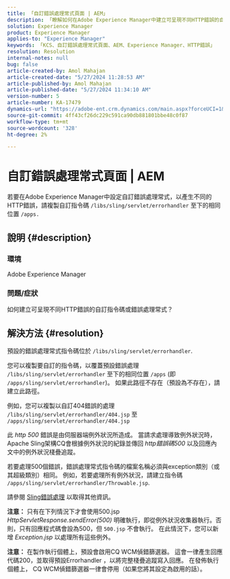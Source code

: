 ```yaml
---
title: 「自訂錯誤處理常式頁面 | AEM」
description: 「瞭解如何在Adobe Experience Manager中建立可呈現不同HTTP錯誤的自訂指令碼或錯誤處理常式。」
solution: Experience Manager
product: Experience Manager
applies-to: "Experience Manager"
keywords: 「KCS、自訂錯誤處理常式頁面、AEM、Experience Manager、HTTP錯誤」
resolution: Resolution
internal-notes: null
bug: false
article-created-by: Amol Mahajan
article-created-date: "5/27/2024 11:28:53 AM"
article-published-by: Amol Mahajan
article-published-date: "5/27/2024 11:34:10 AM"
version-number: 5
article-number: KA-17479
dynamics-url: "https://adobe-ent.crm.dynamics.com/main.aspx?forceUCI=1&pagetype=entityrecord&etn=knowledgearticle&id=f6cd354b-1c1c-ef11-840b-6045bd026dc7"
source-git-commit: 4ff43cf26dc229c591ca90db881801bbe48c0f87
workflow-type: tm+mt
source-wordcount: '328'
ht-degree: 2%

---
```


# 自訂錯誤處理常式頁面 | AEM


若要在Adobe Experience Manager中設定自訂錯誤處理常式，以產生不同的HTTP錯誤，請複製自訂指令碼 `/libs/sling/servlet/errorhandler` 至下的相同位置 `/apps.`

## 說明 {#description}


### <b>環境</b>

Adobe Experience Manager



### <b>問題/症狀</b>

如何建立可呈現不同HTTP錯誤的自訂指令碼或錯誤處理常式？


## 解決方法 {#resolution}


預設的錯誤處理常式指令碼位於 `/libs/sling/servlet/errorhandler`.

您可以複製要自訂的指令碼，以覆蓋預設錯誤處理 `/libs/sling/servlet/errorhandler` 至下的相同位置 `/apps` (即 `/apps/sling/servlet/errorhandler`)。 如果此路徑不存在（預設為不存在），請建立此路徑。

例如，您可以複製以自訂404錯誤的處理 `/libs/sling/servlet/errorhandler/404.jsp` 至 `/apps/sling/servlet/errorhandler/404.jsp`

此 *http 500* 錯誤是由伺服器端例外狀況所造成。 當請求處理導致例外狀況時，Apache Sling架構CQ會根據例外狀況的紀錄並傳回 *http錯誤碼500* 以及回應內文中的例外狀況棧疊追蹤。

若要處理500個錯誤，錯誤處理常式指令碼的檔案名稱必須與exception類別（或其超級類別）相同。 例如，若要處理所有例外狀況，請建立指令碼 `/apps/sling/servlet/errorhandler/Throwable.jsp`.

請參閱 [Sling錯誤處理](https://sling.apache.org/documentation/the-sling-engine/errorhandling.html) 以取得其他資訊。

<b>注意：</b> 只有在下列情況下才會使用500.jsp *HttpServletResponse.sendError(500)* 明確執行，即從例外狀況收集器執行。否則，只有回應程式碼會設為500，但 `500.jsp` 不會執行。 在此情況下，您可以新增 *Exception.jsp* 以處理所有這些例外。

<b>注意：</b> 在製作執行個體上，預設會啟用CQ WCM偵錯篩選器。 這會一律產生回應代碼200，並取得預設Errorhandler ，以將完整棧疊追蹤寫入回應。 在發佈執行個體上， CQ WCM偵錯篩選器一律會停用（如果您將其設定為啟用的話）。
